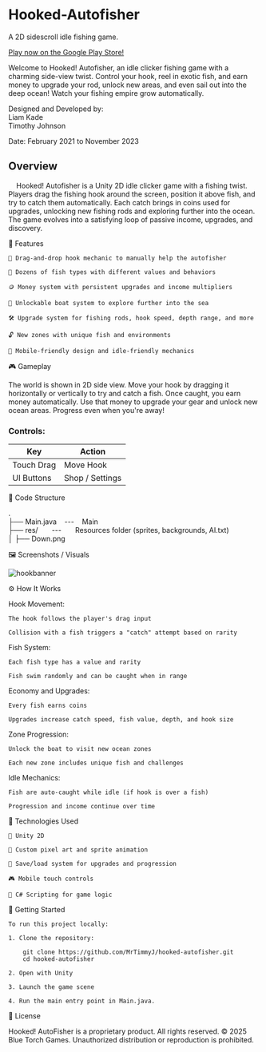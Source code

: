 # Hooked-Autofisher
A 2D sidescroll idle fishing game.

[Play now on the Google Play Store!](https://www.bluetorchgames.com/hooked)

Welcome to Hooked! Autofisher, an idle clicker fishing game with a charming side-view twist.
Control your hook, reel in exotic fish, and earn money to upgrade your rod, unlock new areas, and even sail out into the deep ocean!
Watch your fishing empire grow automatically.

Designed and Developed by: <br>
Liam Kade <br>
Timothy Johnson <br>

Date: February 2021 to November 2023

## Overview

&nbsp;&nbsp;&nbsp;&nbsp;Hooked! Autofisher is a Unity 2D idle clicker game with a fishing twist.
Players drag the fishing hook around the screen, position it above fish, and try to catch them automatically.
Each catch brings in coins used for upgrades, unlocking new fishing rods and exploring further into the ocean.
The game evolves into a satisfying loop of passive income, upgrades, and discovery.


🧩 Features

    🎣 Drag-and-drop hook mechanic to manually help the autofisher

    🐠 Dozens of fish types with different values and behaviors

    🪙 Money system with persistent upgrades and income multipliers

    🚤 Unlockable boat system to explore further into the sea

    🛠️ Upgrade system for fishing rods, hook speed, depth range, and more

    🔓 New zones with unique fish and environments

    📱 Mobile-friendly design and idle-friendly mechanics

🎮 Gameplay

The world is shown in 2D side view. Move your hook by dragging it horizontally or vertically to try and catch a fish. Once caught, you earn money automatically. Use that money to upgrade your gear and unlock new ocean areas. Progress even when you're away!

### Controls:

| Key   | Action     |
| ------------ | ---------------- |
| Touch Drag   | Move Hook        |
| UI Buttons   | Shop / Settings  |


📁 Code Structure

. <br>
├── Main.java &nbsp;&nbsp;&nbsp;---&nbsp;&nbsp;&nbsp; Main <br>
├── res/ &nbsp;&nbsp;&nbsp;&nbsp;&nbsp;&nbsp;---&nbsp;&nbsp;&nbsp;&nbsp;&nbsp;&nbsp; Resources folder (sprites, backgrounds, AI.txt) <br>
│   ├── Down.png <br>
    
🖼️ Screenshots / Visuals

![hookbanner](https://github.com/user-attachments/assets/e93d0a96-7d43-477e-801e-cd1d0af52550)

⚙️ How It Works

Hook Movement:

    The hook follows the player's drag input

    Collision with a fish triggers a "catch" attempt based on rarity

Fish System:

    Each fish type has a value and rarity

    Fish swim randomly and can be caught when in range

Economy and Upgrades:

    Every fish earns coins

    Upgrades increase catch speed, fish value, depth, and hook size

Zone Progression:

    Unlock the boat to visit new ocean zones

    Each new zone includes unique fish and challenges

Idle Mechanics:

    Fish are auto-caught while idle (if hook is over a fish)

    Progression and income continue over time

🧰 Technologies Used

    🧠 Unity 2D

    🎨 Custom pixel art and sprite animation

    💾 Save/load system for upgrades and progression

    🎮 Mobile touch controls

    🔄 C# Scripting for game logic

🚀 Getting Started

    To run this project locally:

    1. Clone the repository:

        git clone https://github.com/MrTimmyJ/hooked-autofisher.git
        cd hooked-autofisher

    2. Open with Unity
    
    3. Launch the game scene
    
    4. Run the main entry point in Main.java.

🪪 License

Hooked! AutoFisher is a proprietary product. All rights reserved.
© 2025 Blue Torch Games. Unauthorized distribution or reproduction is prohibited.
